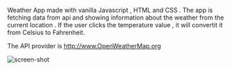  Weather App made with vanilla Javascript , HTML and CSS . The app is fetching data from api and showing information about the weather from the current location .
 If the user clicks the temperature value , it will convertit it from Celsius to Fahrenheit.
 
 The API provider is http://www.OpenWeatherMap.org
 
 
 ![screen-shot](https://user-images.githubusercontent.com/15197958/182199987-54985f4b-8ae6-459a-b573-cd56cd6b29df.png)
